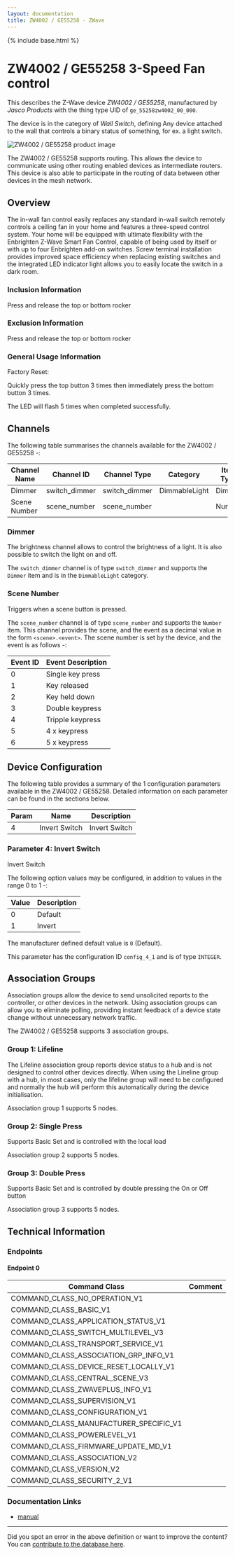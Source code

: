 ```yaml
---
layout: documentation
title: ZW4002 / GE55258 - ZWave
---
```


{% include base.html %}

# ZW4002 / GE55258 3-Speed Fan control
This describes the Z-Wave device *ZW4002 / GE55258*, manufactured by *Jasco Products* with the thing type UID of ```ge_55258zw4002_00_000```.

The device is in the category of *Wall Switch*, defining Any device attached to the wall that controls a binary status of something, for ex. a light switch.

![ZW4002 / GE55258 product image](https://opensmarthouse.org/zwavedatabase/1357/image/)


The ZW4002 / GE55258 supports routing. This allows the device to communicate using other routing enabled devices as intermediate routers.  This device is also able to participate in the routing of data between other devices in the mesh network.

## Overview

The in-wall fan control easily replaces any standard in-wall switch remotely controls a ceiling fan in your home and features a three-speed control system. Your home will be equipped with ultimate flexibility with the Enbrighten Z-Wave Smart Fan Control, capable of being used by itself or with up to four Enbrighten add-on switches. Screw terminal installation provides improved space efficiency when replacing existing switches and the integrated LED indicator light allows you to easily locate the switch in a dark room. 

### Inclusion Information

Press and release the top or bottom rocker

### Exclusion Information

Press and release the top or bottom rocker

### General Usage Information

Factory Reset:

Quickly press the top button 3 times then immediately press the bottom button 3 times. 

  


The LED will flash 5 times when completed successfully.

## Channels

The following table summarises the channels available for the ZW4002 / GE55258 -:

| Channel Name | Channel ID | Channel Type | Category | Item Type |
|--------------|------------|--------------|----------|-----------|
| Dimmer | switch_dimmer | switch_dimmer | DimmableLight | Dimmer | 
| Scene Number | scene_number | scene_number |  | Number | 

### Dimmer
The brightness channel allows to control the brightness of a light.
            It is also possible to switch the light on and off.

The ```switch_dimmer``` channel is of type ```switch_dimmer``` and supports the ```Dimmer``` item and is in the ```DimmableLight``` category.

### Scene Number
Triggers when a scene button is pressed.

The ```scene_number``` channel is of type ```scene_number``` and supports the ```Number``` item.
This channel provides the scene, and the event as a decimal value in the form ```<scene>.<event>```. The scene number is set by the device, and the event is as follows -:

| Event ID | Event Description  |
|----------|--------------------|
| 0        | Single key press   |
| 1        | Key released       |
| 2        | Key held down      |
| 3        | Double keypress    |
| 4        | Tripple keypress   |
| 5        | 4 x keypress       |
| 6        | 5 x keypress       |



## Device Configuration

The following table provides a summary of the 1 configuration parameters available in the ZW4002 / GE55258.
Detailed information on each parameter can be found in the sections below.

| Param | Name  | Description |
|-------|-------|-------------|
| 4 | Invert Switch | Invert Switch |

### Parameter 4: Invert Switch

Invert Switch

The following option values may be configured, in addition to values in the range 0 to 1 -:

| Value  | Description |
|--------|-------------|
| 0 | Default |
| 1 | Invert |

The manufacturer defined default value is ```0``` (Default).

This parameter has the configuration ID ```config_4_1``` and is of type ```INTEGER```.


## Association Groups

Association groups allow the device to send unsolicited reports to the controller, or other devices in the network. Using association groups can allow you to eliminate polling, providing instant feedback of a device state change without unnecessary network traffic.

The ZW4002 / GE55258 supports 3 association groups.

### Group 1: Lifeline

The Lifeline association group reports device status to a hub and is not designed to control other devices directly. When using the Lineline group with a hub, in most cases, only the lifeline group will need to be configured and normally the hub will perform this automatically during the device initialisation.

Association group 1 supports 5 nodes.

### Group 2: Single Press

Supports Basic Set and is controlled with the local load

Association group 2 supports 5 nodes.

### Group 3: Double Press

Supports Basic Set and is controlled by double pressing the On or Off button

Association group 3 supports 5 nodes.

## Technical Information

### Endpoints

#### Endpoint 0

| Command Class | Comment |
|---------------|---------|
| COMMAND_CLASS_NO_OPERATION_V1| |
| COMMAND_CLASS_BASIC_V1| |
| COMMAND_CLASS_APPLICATION_STATUS_V1| |
| COMMAND_CLASS_SWITCH_MULTILEVEL_V3| |
| COMMAND_CLASS_TRANSPORT_SERVICE_V1| |
| COMMAND_CLASS_ASSOCIATION_GRP_INFO_V1| |
| COMMAND_CLASS_DEVICE_RESET_LOCALLY_V1| |
| COMMAND_CLASS_CENTRAL_SCENE_V3| |
| COMMAND_CLASS_ZWAVEPLUS_INFO_V1| |
| COMMAND_CLASS_SUPERVISION_V1| |
| COMMAND_CLASS_CONFIGURATION_V1| |
| COMMAND_CLASS_MANUFACTURER_SPECIFIC_V1| |
| COMMAND_CLASS_POWERLEVEL_V1| |
| COMMAND_CLASS_FIRMWARE_UPDATE_MD_V1| |
| COMMAND_CLASS_ASSOCIATION_V2| |
| COMMAND_CLASS_VERSION_V2| |
| COMMAND_CLASS_SECURITY_2_V1| |

### Documentation Links

* [manual](https://opensmarthouse.org/zwavedatabase/1357/reference/JA55258-Manual.pdf)

---

Did you spot an error in the above definition or want to improve the content?
You can [contribute to the database here](https://opensmarthouse.org/zwavedatabase/1357).
